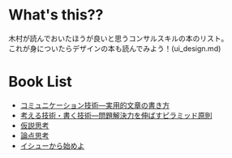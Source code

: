 # What's this??
木村が読んでおいたほうが良いと思うコンサルスキルの本のリスト。<br/>
これが身についたらデザインの本も読んでみよう！(ui_design.md)

# Book List
- [コミュニケーション技術―実用的文章の書き方](https://www.amazon.co.jp/コミュニケーション技術―実用的文章の書き方-中公新書-篠田-義明/dp/4121008073)
- [考える技術・書く技術―問題解決力を伸ばすピラミッド原則](https://www.amazon.co.jp/dp/4478490279/ref=asc_df_44784902792514720/?tag=jpgo-22&creative=9303&creativeASIN=4478490279&linkCode=df0&hvadid=295639570041&hvpos=1o1&hvnetw=g&hvrand=5176076731723579288&hvpone=&hvptwo=&hvqmt=&hvdev=c&hvdvcmdl=&hvlocint=&hvlocphy=1028851&hvtargid=pla-524652633827&th=1&psc=1)
- [仮説思考](https://www.amazon.co.jp/%E4%BB%AE%E8%AA%AC%E6%80%9D%E8%80%83-BCG%E6%B5%81-%E5%95%8F%E9%A1%8C%E7%99%BA%E8%A6%8B%E3%83%BB%E8%A7%A3%E6%B1%BA%E3%81%AE%E7%99%BA%E6%83%B3%E6%B3%95-%E5%86%85%E7%94%B0-%E5%92%8C%E6%88%90/dp/4492555552)
- [論点思考](https://www.amazon.co.jp/%E8%AB%96%E7%82%B9%E6%80%9D%E8%80%83-%E5%86%85%E7%94%B0-%E5%92%8C%E6%88%90/dp/4492556559/ref=pd_bxgy_14_img_2?_encoding=UTF8&pd_rd_i=4492556559&pd_rd_r=74100e6f-e0e2-11e8-b373-8d88bb75f46f&pd_rd_w=Efy9C&pd_rd_wg=YINJM&pf_rd_i=desktop-dp-sims&pf_rd_m=AN1VRQENFRJN5&pf_rd_p=a4de75e6-d8f7-4a34-bd69-503ea4866e6c&pf_rd_r=7ZX2RCW1FVC7YHJKNBXY&pf_rd_s=desktop-dp-sims&pf_rd_t=40701&psc=1&refRID=7ZX2RCW1FVC7YHJKNBXY)
- [イシューから始めよ](https://www.amazon.co.jp/%E3%82%A4%E3%82%B7%E3%83%A5%E3%83%BC%E3%81%8B%E3%82%89%E3%81%AF%E3%81%98%E3%82%81%E3%82%88%E2%80%95%E7%9F%A5%E7%9A%84%E7%94%9F%E7%94%A3%E3%81%AE%E3%80%8C%E3%82%B7%E3%83%B3%E3%83%97%E3%83%AB%E3%81%AA%E6%9C%AC%E8%B3%AA%E3%80%8D-%E5%AE%89%E5%AE%85%E5%92%8C%E4%BA%BA/dp/4862760856/ref=pd_sim_14_2?_encoding=UTF8&pd_rd_i=4862760856&pd_rd_r=7fa7bcc2-e0e2-11e8-9d19-195a55b171af&pd_rd_w=nzz96&pd_rd_wg=e2PCd&pf_rd_i=desktop-dp-sims&pf_rd_m=AN1VRQENFRJN5&pf_rd_p=68cfebef-f8b4-4691-9d72-a10f0956615a&pf_rd_r=KMNS292H0K574C36B1JJ&pf_rd_s=desktop-dp-sims&pf_rd_t=40701&psc=1&refRID=KMNS292H0K574C36B1JJ)